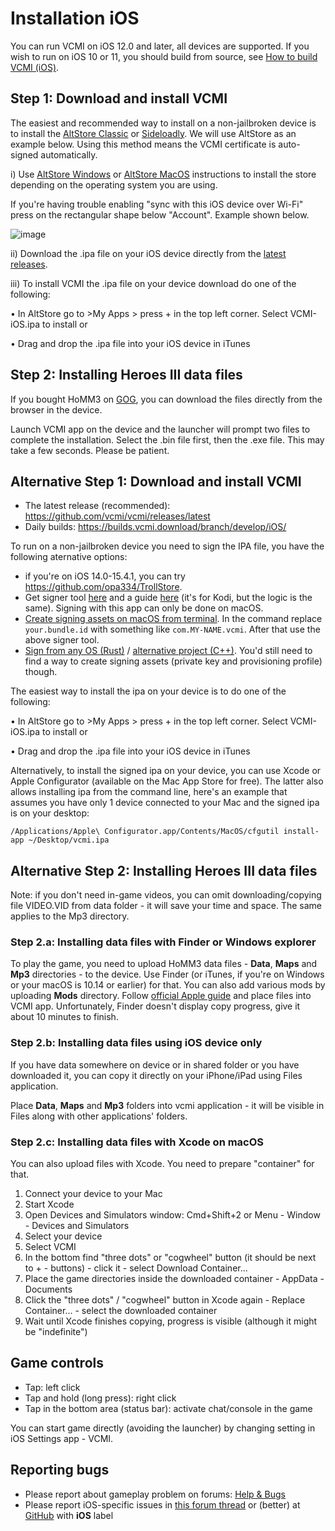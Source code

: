 # Installation iOS

You can run VCMI on iOS 12.0 and later, all devices are supported. If you wish to run on iOS 10 or 11, you should build from source, see [How to build VCMI (iOS)](../developers/Building_iOS.md).

## Step 1: Download and install VCMI

The easiest and recommended way to install on a non-jailbroken device is to install the [AltStore Classic](https://altstore.io/) or [Sideloadly](https://sideloadly.io/). We will use AltStore as an example below. Using this method means the VCMI certificate is auto-signed automatically.

i) Use [AltStore Windows](https://faq.altstore.io/altstore-classic/how-to-install-altstore-windows) or [AltStore MacOS](https://faq.altstore.io/altstore-classic/how-to-install-altstore-macos) instructions to install the store depending on the operating system you are using. 

If you're having trouble enabling "sync with this iOS device over Wi-Fi" press on the rectangular shape below "Account". Example shown below.

![image](https://github.com/user-attachments/assets/74fe2ca2-b55c-4b05-b083-89df604248f3)


ii) Download the .ipa file on your iOS device directly from the [latest releases](https://github.com/vcmi/vcmi/releases/latest).

iii) To install VCMI the .ipa file on your device download do one of the following:

•	In AltStore go to >My Apps > press + in the top left corner. Select VCMI-iOS.ipa to install or

•	Drag and drop the .ipa file into your iOS device in iTunes


## Step 2: Installing Heroes III data files

If you bought HoMM3 on [GOG](https://www.gog.com/de/game/heroes_of_might_and_magic_3_complete_edition), you can download the files directly from the browser in the device. 

Launch VCMI app on the device and the launcher will prompt two files to complete the installation. Select the .bin file first, then the .exe file. This may take a few seconds. Please be patient. 

## Alternative Step 1: Download and install VCMI

- The latest release (recommended): <https://github.com/vcmi/vcmi/releases/latest>
- Daily builds: <https://builds.vcmi.download/branch/develop/iOS/>

To run on a non-jailbroken device you need to sign the IPA file, you have the following aternative options:

- if you're on iOS 14.0-15.4.1, you can try <https://github.com/opa334/TrollStore>. 
- Get signer tool [here](https://dantheman827.github.io/ios-app-signer/) and a guide [here](https://forum.kodi.tv/showthread.php?tid=245978) (it's for Kodi, but the logic is the same). Signing with this app can only be done on macOS.
- [Create signing assets on macOS from terminal](https://github.com/kambala-decapitator/xcode-auto-signing-assets). In the command replace `your.bundle.id` with something like `com.MY-NAME.vcmi`. After that use the above signer tool.
- [Sign from any OS (Rust)](https://github.com/indygreg/PyOxidizer/tree/main/tugger-code-signing) / [alternative project (C++)](https://github.com/zhlynn/zsign). You'd still need to find a way to create signing assets (private key and provisioning profile) though.

The easiest way to install the ipa on your device is to do one of the following:

•	In AltStore go to >My Apps > press + in the top left corner. Select VCMI-iOS.ipa to install or

•	Drag and drop the .ipa file into your iOS device in iTunes

Alternatively, to install the signed ipa on your device, you can use Xcode or Apple Configurator (available on the Mac App Store for free). The latter also allows installing ipa from the command line, here's an example that assumes you have only 1 device connected to your Mac and the signed ipa is on your desktop:

    /Applications/Apple\ Configurator.app/Contents/MacOS/cfgutil install-app ~/Desktop/vcmi.ipa

## Alternative Step 2: Installing Heroes III data files

Note: if you don't need in-game videos, you can omit downloading/copying file VIDEO.VID from data folder - it will save your time and space. The same applies to the Mp3 directory.

### Step 2.a: Installing data files with Finder or Windows explorer

To play the game, you need to upload HoMM3 data files - **Data**, **Maps** and **Mp3** directories - to the device. Use Finder (or iTunes, if you're on Windows or your macOS is 10.14 or earlier) for that. You can also add various mods by uploading **Mods** directory. Follow [official Apple guide](https://support.apple.com/en-us/HT210598) and place files into VCMI app. Unfortunately, Finder doesn't display copy progress, give it about 10 minutes to finish.

### Step 2.b: Installing data files using iOS device only

If you have data somewhere on device or in shared folder or you have downloaded it, you can copy it directly on your iPhone/iPad using Files application.

Place **Data**, **Maps** and **Mp3** folders into vcmi application - it will be visible in Files along with other applications' folders.

### Step 2.c: Installing data files with Xcode on macOS

You can also upload files with Xcode. You need to prepare "container" for that.

1. Connect your device to your Mac
2. Start Xcode
3. Open Devices and Simulators window: Cmd+Shift+2 or Menu - Window - Devices and Simulators
4. Select your device
5. Select VCMI
6. In the bottom find "three dots" or "cogwheel" button (it should be next to + - buttons) - click it - select Download Container... 
7. Place the game directories inside the downloaded container - AppData - Documents
8. Click the "three dots" / "cogwheel" button in Xcode again - Replace Container... - select the downloaded container
9. Wait until Xcode finishes copying, progress is visible (although it might be "indefinite")

## Game controls

- Tap: left click
- Tap and hold (long press): right click
- Tap in the bottom area (status bar): activate chat/console in the game

You can start game directly (avoiding the launcher) by changing setting in iOS Settings app - VCMI.

## Reporting bugs

- Please report about gameplay problem on forums: [Help & Bugs](https://forum.vcmi.eu/c/international-board/help-bugs)
- Please report iOS-specific issues in [this forum thread](https://forum.vcmi.eu/t/ios-port/820) or (better) at [GitHub](https://github.com/vcmi/vcmi/issues) with **iOS** label
